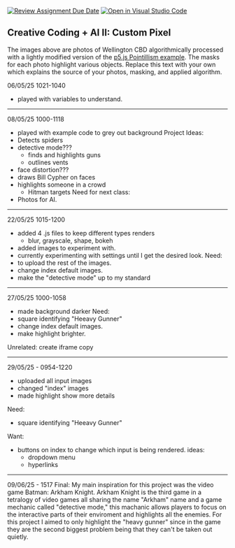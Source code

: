 [![Review Assignment Due Date](https://classroom.github.com/assets/deadline-readme-button-22041afd0340ce965d47ae6ef1cefeee28c7c493a6346c4f15d667ab976d596c.svg)](https://classroom.github.com/a/jTsmcDjg)
[![Open in Visual Studio Code](https://classroom.github.com/assets/open-in-vscode-2e0aaae1b6195c2367325f4f02e2d04e9abb55f0b24a779b69b11b9e10269abc.svg)](https://classroom.github.com/online_ide?assignment_repo_id=19435200&assignment_repo_type=AssignmentRepo)
## Creative Coding + AI II: Custom Pixel

The images above are photos of Wellington CBD algorithmically processed with a lightly modified version of the [p5.js Pointillism example](https://p5js.org/examples/image-pointillism.html). The masks for each photo highlight various objects. Replace this text with your own which explains the source of your photos, masking, and applied algorithm.

06/05/25 1021-1040
- played with variables to understand.
________________________________________

08/05/25 1000-1118
- played with  example code to grey out background
Project Ideas:
- Detects spiders
- detective mode???
    - finds and highlights guns
    - outlines vents
- face distortion???
- draws Bill Cypher on faces
- highlights someone in a crowd
    - Hitman targets
Need for next class:
- Photos for AI.
____________________________________________________

22/05/25  1015-1200
- added 4 .js files to keep different types renders
    - blur, grayscale, shape, bokeh
- added images to experiment with.
- currently experimenting with settings until I get the desired look.
Need:
- to upload the rest of the images.
- change index default images.
- make the "detective mode" up to my standard
____________________________________________________

27/05/25  1000-1058

- made background darker
Need:
- square identifying "Heeavy Gunner"
- change index default images.
- make highlight brighter.

Unrelated:
create iframe copy
____________________________________________________

29/05/25 - 0954-1220
-  uploaded all input images
- changed "index" images
-  made highlight show more details

Need:
- square identifying "Heeavy Gunner"

Want:
- buttons on index to change which input is being rendered.
    ideas:
    - dropdown menu
    - hyperlinks
____________________________________________________

09/06/25 - 1517
Final:
My main inspiration for this project was the video game Batman: Arkham Knight. Arkham Knight is the third game in a tetralogy of video games all sharing the name "Arkham" name and a game mechanic called "detective mode," this machanic allows players to focus on the interactive parts of their enviroment and highlights all the enemies. For this project I aimed to only highlight the "heavy gunner" since in the game they are the second biggest problem being that they can't be taken out quietly.